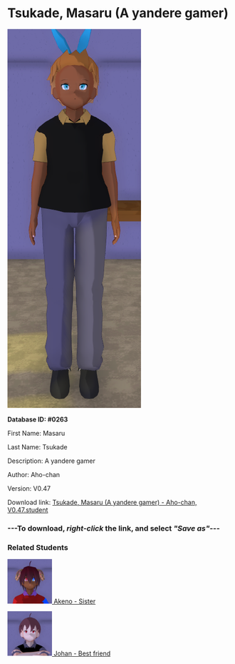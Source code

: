 # Tsukade, Masaru (A yandere gamer)

<img src="../../Files/Images/Tsukade, Masaru (A yandere gamer).png" title="Tsukade, Masaru (A yandere gamer) - Aho-chan, V0.47">

**Database ID: #0263**

First Name: Masaru

Last Name: Tsukade

Description: A yandere gamer

Author: Aho-chan

Version: V0.47

Download link: <a href="https://raw.githubusercontent.com/Arbiter1223/Daigaku-Gurashi-Custom-Students/master/Files/Student%20Files/Tsukade%2C%20Masaru%20(A%20yandere%20gamer)%20-%20Aho-chan%2C%20V0.47.student">Tsukade, Masaru (A yandere gamer) - Aho-chan, V0.47.student</a>

### ---**To download, _right-click_ the link, and select _"Save as"_**---

### Related Students

<a href="Tsukade, Akeno (Masaru's older, spoiled sister).md"><img src="../../Files/Thumbs/Tsukade, Akeno (Masaru's older, spoiled sister).png" height="100" width="100" title="Tsukade, Akeno (Masaru's older, spoiled sister) - Aho-chan, V0.47"></a><a href="Tsukade, Akeno (Masaru's older, spoiled sister).md"> Akeno - Sister</a>

<a href="Yasuda, Johan (Masaru's boring best friend).md"><img src="../../Files/Thumbs/Yasuda, Johan (Masaru's boring best friend).png" height="100" width="100" title="Yasuda, Johan (Masaru's boring best friend) - Aho-chan, V0.47"></a><a href="Yasuda, Johan (Masaru's boring best friend).md"> Johan - Best friend</a>

